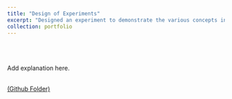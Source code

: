 ```yaml
---
title: "Design of Experiments"
excerpt: "Designed an experiment to demonstrate the various concepts involved in fair Experimentation<br/><img src='/images/500x300.png'>"
collection: portfolio
---
```

<br>
<br>
<br>
Add explanation here.
<br>
<br>

[(Github Folder)](https://github.com/DrSGBhat/Personal_Projects/tree/master/DOE)